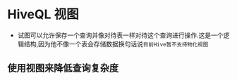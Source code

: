 # HiveQL 视图

- 试图可以允许保存一个查询并像对待表一样对待这个查询进行操作.这是一个逻辑结构,因为他不像一个表会存储数据换句话说`目前Hive暂不支持物化视图`

## 使用视图来降低查询复杂度